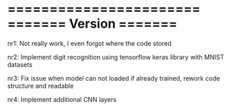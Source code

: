 =======================
======= Version =======
=======================

nr1: Not really work, I even forgot where the code stored

nr2: Implement digit recognition using tensorflow keras library with MNIST datasets

nr3: Fix issue when model can not loaded if already trained, rework code structure and readable

nr4: Implement additional CNN layers

